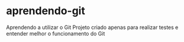 # aprendendo-git
Aprendendo a utilizar o Git
Projeto criado apenas para realizar testes e entender melhor o funcionamento do Git
